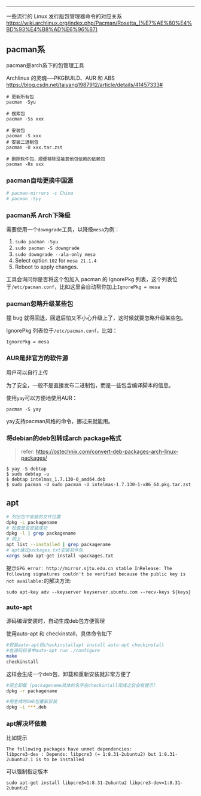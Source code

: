 ---



一些流行的 Linux 发行版包管理器命令的对应关系
https://wiki.archlinux.org/index.php/Pacman/Rosetta_(%E7%AE%80%E4%BD%93%E4%B8%AD%E6%96%87)



## pacman系

pacman是arch系下的包管理工具

Archlinux 的灵魂──PKGBUILD、AUR 和 ABS
https://blog.csdn.net/taiyang1987912/article/details/41457333#

```
# 更新所有包
pacman -Syu

# 搜索包
pacman -Ss xxx

# 安装包
pacman -S xxx
# 安装二进制包
pacman -U xxx.tar.zst

# 删除软件包，顺便移除没被其他包依赖的依赖包
pacman -Rs xxx
```

### pacman自动更换中国源

```bash
# pacman-mirrors -c China
# pacman -Syy
```

### pacman系 Arch下降级

需要使用一个`downgrade`工具，以降级`mesa`为例：

1. `sudo pacman -Syu`
2. `sudo pacman -S downgrade`
3. `sudo downgrade --ala-only mesa`
4. Select option `102` for `mesa 21.1.4`
5. Reboot to apply changes.

工具会询问你是否将这个包加入 pacman 的 IgnorePkg 列表，这个列表位于`/etc/pacman.conf`，比如这里会自动帮你加上`IgnorePkg = mesa`

### pacman忽略升级某些包

撞 bug 就得回退，回退后怕又不小心升级上了，这时候就要忽略升级某些包。

IgnorePkg 列表位于`/etc/pacman.conf`，比如：

```
IgnorePkg = mesa
```



### AUR是非官方的软件源

用户可以自行上传

为了安全，一般不是直接发布二进制包，而是一些包含编译脚本的信息。

使用`yay`可以方便地使用AUR：

```
pacman -S yay
```

yay支持pacman风格的命令，挪过来就能用。

### 将debian的deb包转成arch package格式

> refer: https://ostechnix.com/convert-deb-packages-arch-linux-packages/

```
$ yay -S debtap
$ sudo debtap -u
$ debtap intelmas_1.7.130-0_amd64.deb
$ sudo pacman -U sudo pacman -U intelmas-1.7.130-1-x86_64.pkg.tar.zst
```



## apt


```bash
# 列出包中安装的文件位置
dpkg -L packagename
# 检查是否安装成功
dpkg -l | grep packagename
# 同上
apt list --installed | grep packagename
# apt通过packages.txt安装软件包
xargs sudo apt-get install <packages.txt
```

提示`GPG error: http://mirror.sjtu.edu.cn stable InRelease: The following signatures couldn't be verified because the public key is not available:`的解决方法:

```
sudo apt-key adv --keyserver keyserver.ubuntu.com --recv-keys ${keys}
```



### auto-apt

源码编译安装时，自动生成deb包方便管理

使用auto-apt 和 checkinstall，具体命令如下
```bash
#安装auto-apt和checkinstallapt install auto-apt checkinstall
#在源码目录中auto-apt run ./configure
make
checkinstall
```

这样会生成一个deb包，卸载和重新安装就非常方便了

```bash
#完全卸载 (packagename具体的名字在checkintall完成之后会有提示）
dpkg -r packagename

#用生成的deb包重新安装
dpkg -i ***.deb
```



### apt解决坏依赖

比如提示
```
The following packages have unmet dependencies:
libpcre3-dev : Depends: libpcre3 (= 1:8.31-2ubuntu2) but 1:8.31-2ubuntu2.1 is to be installed
```

可以强制指定版本
```
sudo apt-get install libpcre3=1:8.31-2ubuntu2 libpcre3-dev=1:8.31-2ubuntu2
```